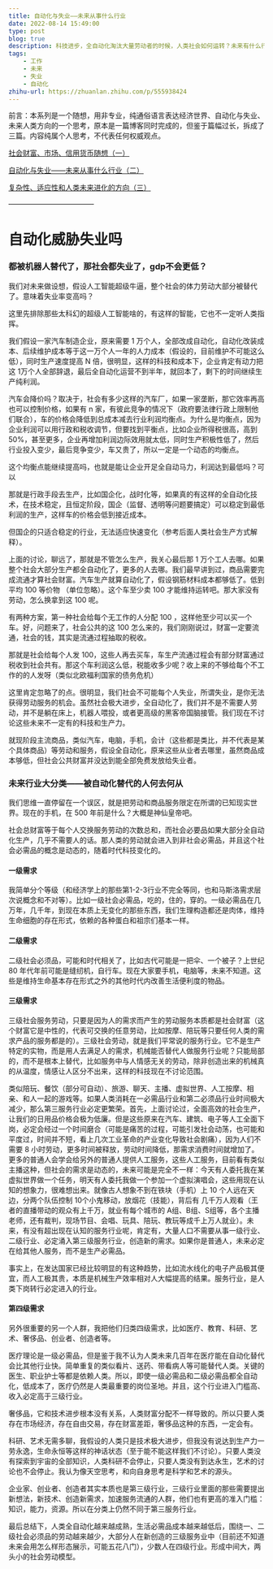 ```yaml
---
title: 自动化与失业——未来从事什么行业
date: 2022-08-14 15:49:00
type: post
blog: true
description: 科技进步，全自动化淘汰大量劳动者的时候，人类社会如何运转？未来有什么行业
tags:
    - 工作
    - 未来
    - 失业
    - 自动化
zhihu-url: https://zhuanlan.zhihu.com/p/555938424
---
```


前言：本系列是一个随想，用非专业，纯通俗语言表达经济世界、自动化与失业、未来人类方向的一个思考，原本是一篇博客同时完成的，但鉴于篇幅过长，拆成了三篇。内容纯属个人思考，不代表任何权威观点。

[社会财富、市场、信用货币随想（一）](https://imwangfu.com/2022/08/the-gdp-random-thinking.html)

[自动化与失业——未来从事什么行业（二）](https://imwangfu.com/2022/08/feature-work.html)

[复杂性、适应性和人类未来进化的方向（三）](https://imwangfu.com/2022/08/the-human-random-thinking.html)

————————————

# 自动化威胁失业吗



### 都被机器人替代了，那社会都失业了，gdp不会更低？

我们对未来做设想，假设人工智能超级牛逼，整个社会的体力劳动大部分被替代了。意味着失业率变高吗？

这里先排除那些太科幻的超级人工智能啥的，有这样的智能，它也不一定听人类指挥。

我们假设一家汽车制造企业，原来需要 1 万个人，全部改成自动化，自动化改装成本、后续维护成本等于这一万个人一年的人力成本（假设的，目前维护不可能这么低），同时生产速度提高 N 倍，很明显，这样的科技和成本下，企业肯定有动力把这 1万个人全部辞退，最后全自动化运营不到半年，就回本了，剩下的时间继续生产纯利润。

汽车会降价吗？取决于，社会有多少这样的汽车厂，如果一家垄断，那它效率再高也可以控制价格，如果有 n 家，有彼此竞争的情况下（政府要法律行政上限制他们联合），车的价格会降低到总成本减去行业利润均衡点。为什么是均衡点，因为企业利润可以用行政和税收调节，但要找到平衡点，比如企业所得税很高，高到50%，甚至更多，企业再增加利润边际效用就太低，同时生产积极性低了，然后行业投入变少，最后竞争变少，车又贵了，所以一定是一个动态的均衡点。

这个均衡点能继续提高吗，也就是能让企业开足全自动马力，利润达到最低吗？可以

那就是行政手段去生产，比如国企化，战时化等，如果真的有这样的全自动化技术，在技术稳定，且恒定阶段，国企（监督、透明等问题要搞定）可以稳定到最低利润的生产，这样车的价格会低到接近成本。

但国企的只适合稳定的行业，无法适应快速变化（参考后面人类社会生产方式解释）。

上面的讨论，聊远了，那就是不管怎么生产，我关心最后那 1 万个工人去哪。如果整个社会大部分生产都全自动化了，更多的人去哪。我们最早讲到过，商品需要完成流通才算社会财富。汽车生产就算自动化了，假设钢筋材料成本都够低了。低到平均 100 等价物 （单位忽略）。这个车至少卖 100 才能维持运转吧。那大家没有劳动，怎么换拿到这 100 呢。

有两种方案，第一种社会给每个无工作的人分配 100 ，这样他至少可以买一个车。好，问题来了，社会公共的这 100 怎么来的，我们刚刚说过，财富一定要流通，社会的钱，其实是流通过程抽取的税收。

那就是社会给每个人发 100，这些人再去买车，车生产流通过程会有部分财富通过税收到社会共有。那这个车利润这么低，税能收多少呢？收上来的不够给每个不工作的的人发呀（类似北欧福利国家的债务危机）

这里肯定忽略了的点。很明显，我们社会不可能每个人失业，所谓失业，是你无法获得劳动服务的机会。虽然社会极大进步，全自动化了，我们并不是不需要人劳动，并不是躺在床上，机器人喂投，或者更高级的黑客帝国脑接管。我们现在不讨论这些未来不一定有的科技和生产力。

就现阶段主流商品，类似汽车，电脑，手机，会计（这些都是类比，并不代表是某个具体商品）等劳动和服务，假设全自动化，原来这些从业者去哪里，虽然商品成本够低，但社会公共财富并没达到能全部免费发放给失业者。

### 未来行业大分类——被自动化替代的人何去何从

我们思维一直停留在一个误区，就是把劳动和商品服务限定在所谓的已知现实世界。现在的手机，在 500 年前是什么？大概是神仙皇帝吧。

社会总财富等于每个人交换服务劳动的次数总和，而社会必要品如果大部分全自动化生产，几乎不需要人的话。那人类的劳动就会进入到非社会必需品，并且这个社会必需品的概念是动态的，随着时代科技变化的。

#### 一级需求

我简单分个等级（和经济学上的那些第1-2-3行业不完全等同，也和马斯洛需求层次说概念和不对等）。比如一级社会必需品，吃的，住的，穿的。一级必需品在几万年，几千年，到现在本质上无变化的那些东西，我们生理构造都还是肉体，维持生命细胞的存在形式，依赖的各种蛋白和祖宗们基本一样。

#### 二级需求

二级社会必须品，可能和时代相关了，比如古代可能是一把伞、一个被子？上世纪 80 年代年前可能是缝纫机，自行车。现在大家要手机，电脑等，未来不知道。这些是维持生命基本存在形式之外的其他时代内改善生活便利度的物品。

#### 三级需求

三级社会服务劳动，只要是因为人的需求而产生的劳动服务本质都是社会财富（这个财富它是中性的，代表可交换的任意劳动，比如按摩、陪玩等只要任何人类的需求产品的服务都是的）。三级社会劳动，就是我们平常说的服务行业。它不是生产特定的实物，而是用人去满足人的需求，机械能否替代人做服务行业呢？只能局部的，而不是根本上替代，比如服务中与人情感无关的劳动，除非创造出来的机械真的从温度，情感让人区分不出来，这样的科技现在不讨论范围。

类似陪玩、餐饮（部分可自动）、旅游、聊天、主播、虚拟世界、人工按摩、相亲、和人一起的游戏等。如果人类消耗在一必需品行业和第二必须品行业时间极大减少，那么第三服务行业必定更繁荣。首先，上面讨论过，全面高效的社会生产，让我们的日用品价格会极为低廉。但是这些原来在汽车、建筑、电子等人工全面下岗，必定会经过一个时间磨合（可能是痛苦的过程，可能引发社会动荡，也可能和平度过，时间并不短，看上几次工业革命的产业变化导致社会剧痛），因为人们不需要 8 小时劳动，更多时间被释放，劳动时间降低，那需求消费时间就增加了。更多的普通人会学会给另外的普通人提供人工服务，这些人工服务，目前看有类似主播这种，但社会的需求是动态的，未来可能是完全不一样：今天有人委托我在某虚拟世界做一个任务，明天有人委托我做一个参加一个虚拟演唱会，这些用现在认知的想象力，很难想出来。就像古人想象不到在铁块（手机）上 10 个人远在天边，分两个队伍控制 10个小鬼移动，放烟花（技能），背后有 几千万人观看（王者的直播带动的观众有上千万，就业有每个城市的 A组、B组、S组等，各个主播老师，还有裁判，现场节目、会唱、玩具、陪玩、教玩等成千上万人就业）。未来，有没有超出现在认知的服务行业呢，肯定有，大量人口不需要从事一级行业、二级行业、必定涌入第三级服务行业，创造新的需求。如果你是普通人，未来必定在给其他人服务，而不是生产必需品。

事实上，在发达国家已经比较明显的有这种趋势，比如流水线化的电子产品极其便宜，而人工极其贵，本质是机械生产效率相对人大幅提高的结果。服务行业，是人类下岗转行必定进入的行业。

#### 第四级需求


另外很重要的另一个人群，我把他们归类四级需求，比如医疗、教育、科研、艺术、奢侈品、创业者、创造者等。

医疗理论是一级必需品，但是鉴于我不认为人类未来几百年在医疗能在自动化替代会比其他行业快。简单重复的类似看片、送药、带看病人等可能替代人类。关键的医生、职业护士等都是依赖人类。所以，即使一级必需品和二级必需品都全自动化，低成本了，医疗仍然是人类最重要的岗位圣地。并且，这个行业进入门槛高、收入必定高于三级行业。

奢侈品，它和技术进步根本没有关系，人类财富分配不一样导致的。所以只要人类存在市场经济，存在自由交易，存在财富差距，奢侈品这种的东西，一定会有。

科研、艺术无需多聊，我假设的人类只是技术极大进步，但我没有说达到生产力一劳永逸，生命永恒等这样的神话状态（至于能不能这样我们不讨论）。只要人类没有探索到宇宙的全部知识，人类科研不会停止，只要人类没有到达永生，艺术的讨论也不会停止。我认为像天空思考，和向自身思考是科学和艺术的源头。

企业家、创业者、创造者其实本质也是第三级行业，三级行业里面的那些需要提出新想法，新技术、创造新需求，加速服务流通的人群，他们也有更高的准入门槛：知识，能力，资源。所以在分类上仍然不同于第三服务行业。

最后总结下，人类全自动化越来越成熟，生活必需品成本越来越低后，围绕一、二级社会必须品的劳动越来越少，大部分人在新创造的三级服务业中（目前还不知道未来会用怎么样形态展示，可能五花八门），少数人在四级行业。形成中间大，两头小的社会劳动模型。
